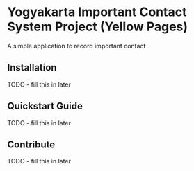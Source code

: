# Yogyakarta Important Contact System Project (Yellow Pages)

A simple application to record important contact

## Installation

TODO - fill this in later

## Quickstart Guide

TODO - fill this in later

## Contribute

TODO - fill this in later
